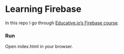 # Learning Firebase

In this repo I go through [Educative.io’s Firebase course](https://www.educative.io/courses/fullstack-web-apps-with-firebase/N85kvBJpDBp).

### Run

Open index.html in your browser.
